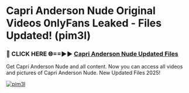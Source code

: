 # Capri Anderson Nude Original Videos 0nlyFans Leaked - Files Updated! (pim3l)

<h3>🔴 CLICK HERE 🌐==►► <a href="https://tinyurl.com/52m3yx9h" rel="nofollow">Capri Anderson Nude Updated Files</a></h3>

Get Capri Anderson Nude and all content. Now you can access all videos and pictures of Capri Anderson Nude. New Updated Files 2025!

[![pim3l](https://i.imgur.com/TnHtlc8.gif)](https://tinyurl.com/52m3yx9h)

